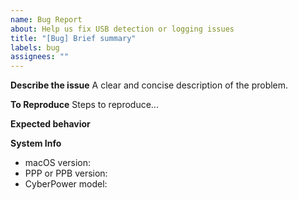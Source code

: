 ```yaml
---
name: Bug Report
about: Help us fix USB detection or logging issues
title: "[Bug] Brief summary"
labels: bug
assignees: ""
---
```


**Describe the issue**
A clear and concise description of the problem.

**To Reproduce**
Steps to reproduce...

**Expected behavior**

**System Info**

- macOS version:
- PPP or PPB version:
- CyberPower model:
